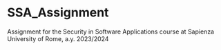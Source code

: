 # SSA_Assignment
Assignment for the Security in Software Applications course at Sapienza University of Rome, a.y. 2023/2024
